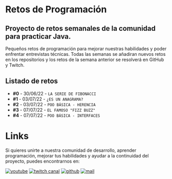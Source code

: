 # Retos de Programación

## Proyecto de retos semanales de la comunidad para practicar Java.

Pequeños retos de programación para mejorar nuestras habilidades y poder enfrentar entrevistas técnicas. Todas las semanas se añadiran nuevos retos en los repositorios y los retos de la semana anterior se resolverá en GitHub y Twitch.

## Listado de retos

* **#0** - 30/06/22 - `LA SERIE DE FIBONACCI`
* **#1** - 03/07/22 - `¿ES UN ANAGRAMA?`
* **#2** - 03/07/22 - `POO BÁSICA - HERENCIA`
* **#3** - 07/07/22 - `EL FAMOSO "FIZZ BUZZ"`
* **#4** - 07/07/22 - `POO BÁSICA - INTERFACES`

# Links

Si quieres unirte a nuestra comunidad de desarrollo, aprender programación, mejorar tus habilidades y ayudar a la continuidad del proyecto, puedes encontrarnos en:

[![youtube](https://user-images.githubusercontent.com/107611682/177044711-c30fe104-79fd-4a74-aa3e-2e7bf9aba443.jpg)](https://www.youtube.com/channel/UCufTc7taro7_Rd5vCIsRbHA)
[![twitch canal](https://user-images.githubusercontent.com/107611682/177045344-a72304d5-0bc5-4b7f-92b9-c45dc1d6eabd.png)](https://twitch.tv/codigoronin)
[![github](https://user-images.githubusercontent.com/107611682/177045555-1c65a1d0-d637-4025-be08-1198c4b6f8af.png)](https://github.com/codigoRonin)
[![mail](https://user-images.githubusercontent.com/107611682/177038913-61456b11-f273-4fdd-8909-89dd86710418.jpg)](mailto:codigoronin@gmail.com)

